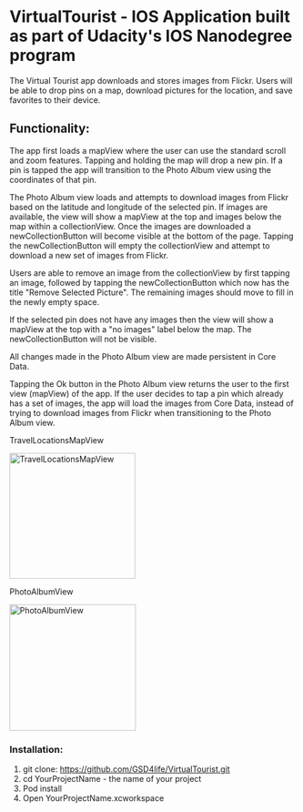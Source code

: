 # VirtualTourist - IOS Application built as part of Udacity's IOS Nanodegree program

The Virtual Tourist app downloads and stores images from Flickr. Users will be able to drop pins on a map, download pictures for the location, and save favorites to their device.

## Functionality:

The app first loads a mapView where the user can use the standard scroll and zoom features. Tapping and holding the map will drop a new pin. If a pin is tapped the app will transition to the Photo Album view using the coordinates of that pin.

The Photo Album view loads and attempts to download images from Flickr based on the latitude and longitude of the selected pin. If images are available, the view will show a mapView at the top and images below the map within a collectionView. Once the images are downloaded a newCollectionButton will become visible at the bottom of the page. Tapping the newCollectionButton will empty the collectionView and attempt to download a new set of images from Flickr.

Users are able to remove an image from the collectionView by first tapping an image, followed by tapping the newCollectionButton which now has the title "Remove Selected Picture". The remaining images should move to fill in the newly empty space.

If the selected pin does not have any images then the view will show a mapView at the top with a "no images" label below the map. The newCollectionButton will not be visible. 

All changes made in the Photo Album view are made persistent in Core Data.

Tapping the Ok button in the Photo Album view returns the user to the first view (mapView) of the app. If the user decides to  tap a pin which already has a set of images, the app will load the images from Core Data, instead of trying to download images from Flickr when transitioning to the Photo Album view.

TravelLocationsMapView 

<img width="221" alt="TravelLocationsMapView" src="https://user-images.githubusercontent.com/35928028/60674626-83591c80-9e48-11e9-8d52-0977c69c453e.png">

PhotoAlbumView 

<img width="222" alt="PhotoAlbumView" src="https://user-images.githubusercontent.com/35928028/60674895-2ad64f00-9e49-11e9-97fb-70c502a85b98.png">

### Installation:

1. git clone: https://github.com/GSD4life/VirtualTourist.git
2. cd YourProjectName - the name of your project
3. Pod install
4. Open YourProjectName.xcworkspace
